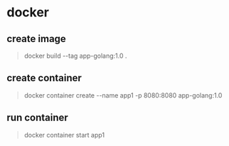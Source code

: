 # docker

## create image 
> docker build --tag app-golang:1.0 .
## create container
> docker container create --name app1 -p 8080:8080 app-golang:1.0

## run container 
> docker container start app1

